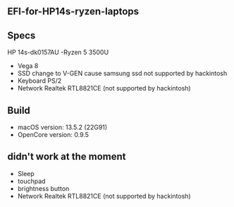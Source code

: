 ## EFI-for-HP14s-ryzen-laptops
## Specs
HP 14s-dk0157AU
-Ryzen 5 3500U
- Vega 8
- SSD change to V-GEN cause samsung ssd not supported by hackintosh
- Keyboard PS/2
- Network Realtek RTL8821CE (not supported by hackintosh)

## Build
- macOS version: 13.5.2 (22G91)
- OpenCore version: 0.9.5

## didn't work at the moment
- Sleep
- touchpad
- brightness button
- Network Realtek RTL8821CE (not supported by hackintosh)
  
